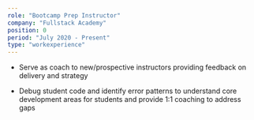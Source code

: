 ```yaml
---
role: "Bootcamp Prep Instructor"
company: "Fullstack Academy"
position: 0
period: "July 2020 - Present"
type: "workexperience"
---
```


- Serve as coach to new/prospective instructors providing feedback on delivery and strategy

- Debug student code and identify error patterns to understand core development areas for students and provide 1:1 coaching to address gaps

